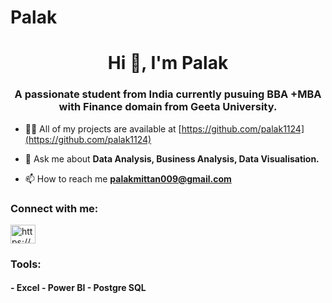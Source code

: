 # Palak
<h1 align="center">Hi 👋, I'm Palak</h1>
<h3 align="center">A passionate student from India currently pusuing BBA +MBA with Finance domain from Geeta University.</h3>



- 👨‍💻 All of my projects are available at [https://github.com/palak1124](https://github.com/palak1124)

- 💬 Ask me about **Data Analysis, Business Analysis, Data Visualisation.**

- 📫 How to reach me **palakmittan009@gmail.com**


<h3 align="left">Connect with me:</h3>
<p align="left">
<a href="https://linkedin.com/in/https://www.linkedin.com/in/palak-0a3b34247/" target="blank"><img align="center" src="https://raw.githubusercontent.com/rahuldkjain/github-profile-readme-generator/master/src/images/icons/Social/linked-in-alt.svg" alt="https://www.linkedin.com/in/palak-0a3b34247/" height="30" width="40" /></a>
</p>

<h3 align="left"> Tools:</h3>
<h4> 
- Excel
- Power BI
- Postgre SQL
</h4>
